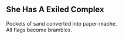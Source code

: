 She Has A Exiled Complex
------------------------
Pockets of sand converted into paper-mache.  
All flags become brambles.  

